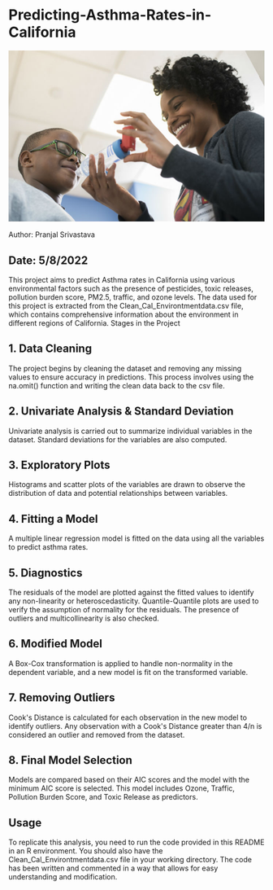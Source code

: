 # Predicting-Asthma-Rates-in-California
![Asthma](Asthma.jpg)

Author: Pranjal Srivastava

## Date: 5/8/2022

This project aims to predict Asthma rates in California using various environmental factors such as the presence of pesticides, toxic releases, pollution burden score, PM2.5, traffic, and ozone levels. The data used for this project is extracted from the Clean_Cal_Environtmentdata.csv file, which contains comprehensive information about the environment in different regions of California.
Stages in the Project

## 1. Data Cleaning
The project begins by cleaning the dataset and removing any missing values to ensure accuracy in predictions. This process involves using the na.omit() function and writing the clean data back to the csv file.

## 2. Univariate Analysis & Standard Deviation
Univariate analysis is carried out to summarize individual variables in the dataset. Standard deviations for the variables are also computed.

## 3. Exploratory Plots
Histograms and scatter plots of the variables are drawn to observe the distribution of data and potential relationships between variables.

## 4. Fitting a Model
A multiple linear regression model is fitted on the data using all the variables to predict asthma rates.

## 5. Diagnostics
The residuals of the model are plotted against the fitted values to identify any non-linearity or heteroscedasticity. Quantile-Quantile plots are used to verify the assumption of normality for the residuals. The presence of outliers and multicollinearity is also checked.

## 6. Modified Model
A Box-Cox transformation is applied to handle non-normality in the dependent variable, and a new model is fit on the transformed variable.

## 7. Removing Outliers
Cook's Distance is calculated for each observation in the new model to identify outliers. Any observation with a Cook's Distance greater than 4/n is considered an outlier and removed from the dataset.

## 8. Final Model Selection
Models are compared based on their AIC scores and the model with the minimum AIC score is selected. This model includes Ozone, Traffic, Pollution Burden Score, and Toxic Release as predictors.

## Usage

To replicate this analysis, you need to run the code provided in this README in an R environment. You should also have the Clean_Cal_Environtmentdata.csv file in your working directory. The code has been written and commented in a way that allows for easy understanding and modification.

